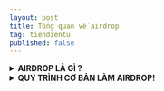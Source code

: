 ```yaml
---
layout: post
title: Tổng quan về airdrop
tag: tiendientu
published: false
---
```


<details><summary><b>AIRDROP LÀ GÌ ?</b></summary>
  <br>
Airdrop đơn giản là nếu mình có tương tác với một dự án, thì nó sẽ thưởng lại chúng ta.
Trong thế giới crypto này thì airdrop được dùng với mục đích quảng cáo dự án, càng nhiều user dùng dự án càng tốt. Đã từng nghe câu "no airdrop no community" ? Đúng rồi đó !

Airdrop có rất nhiều mảng, theo kinh nghiệm của mình thì:

- ***Testnet, raffle (xổ số):*** đa phần là free, nhưng phải làm nhiều nick mới có ăn.

- ***Retroactive:*** tin tưởng dự án, sử dụng dự án, tốn phí trước, và (có thể không) nhận reward sau.

- ***Node, mining:*** chạy node, đào coin, yêu cầu kiến thức và tài chính nhiều hơn.

Các dự án ngày càng gắt gao hơn trong việc lọc cheat, bắt sybil...Nên anh em hãy cân nhắc chọn mảng cho phù hợp và chơi:

- Làm testnet thì phải nhiều ví, bỏ tài nguyên ra để nuôi, tốn công làm, tránh bị bắt cheat (fake IP, fake login...)

- Làm retroactive ngoài các nguy cơ tránh sybil tránh cheat, còn thêm cái tốn tiền.

- Chạy node thì phải thuê VPS, server...Đào coin thì mua máy, tốn điện...Thậm chí chạy node dự án cho đã, tới khi air nó random air.

Tóm lại tất cả đều có rủi ro, airdrop vẫn là một loại hình đầu tư nên đương nhiên có rủi ro. Trong thị trường này những câu hỏi như "kèo đó thơm không ?", "làm bây giờ sau này được gì không ?"....sẽ không có ai dám trả lời cho bạn.

Đó là định kiến mà anh em phải hiểu rõ trước khi làm airdrop, hay đầu tư gì khác.

Kèo tỉ lệ phần trăm an toàn cao là retroactive, vì nó tốn phí, thanh lọc được user.

Ví dụ: kèo SPACE ID với vốn chỉ ~ 10$ 1 ví lại ăn lại 100$, Arbitrum tốn chắc 1-200$ fee nhưng lại ăn lại mấy ngàn đô...
Cũng có những kèo ngon đột xuất, Aptos mint có cái NFT testnet thôi mà húp 2-3k. Arkham ARKM chỉ đăng ký nó thôi cũng ~ 200$.
Hay mới đây Manta và Altlayer, Manta chỉ làm testnet thôi cũng húp 4-500$ (chưa tính làm retro mainnet), còn ALT thì làm free testnet Galxe húp ~ 500$ 1 ví.
Chưa kể những kèo nhỏ lẻ khác.

Anh em hỏi ngay thời điểm này còn kèo gì để làm ?

zkSync thì đã trễ, vị thế xấu. Layerzero, Starknet thì tin đồn ra air, snapshot đã có. Linea thì hụt LXP...

Scroll là một sự lựa chọn có vẻ ngon lành. Scroll là một layer 2, chỉ mới mainnet một thời gian ngắn.
Các kèo stake to earn theo trend ETH Dencun sắp tới như ALT, Eigen, Swell...
</details>

<details><summary><b>QUY TRÌNH CƠ BẢN LÀM AIRDROP!</b></summary>
<br>
1. Chuẩn bị

- PC, laptop ngon tí.

- Bộ tài khoản mạng xã hội: twitter, telegram, discord, facebook, github... Đăng ký bằng một email, sđt duy nhất, đồng bộ.

- Cài ví MetaMask: các bước cài đặt rất dễ, chỉ chú ý phải lưu lại cụm 12 từ bí mật nhé, quên là thua.

- Đăng ký sàn giao dịch (CEX) => mua token làm phí => rút về ví để làm phí gas.
Mạng nào thì cần phí mạng đó... cái này thì khi lên bài kèo gì đó mình thường ghi chú đầy đủ.

Có nhiều sàn nhưng đa phần mình dùng các sàn sau:

- Binance:
https://accounts.binance.com/vi/register?ref=UA34TN0X

- Bybit:
https://partner.bybitglobal.com/b/O1YBOZ

Vì sao phải dùng nhiều sàn, vì nhiều token sẽ list nhiều sàn khác nhau. Và dùng nhiều sàn để nạp rút cho nhiều ví, tránh dự án bắt cheat.

2. Sơ lược: về crypto - web3:

Ta có:

- CEX: là sàn tập trung, như Binance, Bybit...

- DEX: là sàn phi tập trung, nằm trên các chain (mạng) thuộc các layer (lớp 1, 2, 3) hiện đa phần là layer 1, 2...

Có các chain gì:

- Layer 1: Ethereum (ETH), Binance Smart Chain (BNB), Avalanche (AVAX), Aptos (APT)...

- Layer 2: Arbitrum (ARB - phí gas ETH), Optimism (OP - phí gas ETH), Zksync ( ??? - phí gas ETH)...

- Các mạng khác: Polygon (MATIC), Fantom (FTM)...

Trong mỗi chain lại có nhiều dự án con, gọi là Dapp, làm về nhiều mảng: swap, trade, lending, NFT, tùm lum tùm la chủ yếu vẽ game để chơi...

Thường các chain hay Dapp trước khi chạy chính thức đều cho làm testnet, chạy thử. Từ đây khái niệm làm testnet sinh ra. Testnet mội thời gian mới ra mainnet (chính thức bào tiền).

Muốn giao dịch onchain, bắt buộc phải tốn một khoản phí nhỏ, gọi là phí gas.
Layer 1 sẽ dùng token của nó làm phí gas, nên khi nó mainnet bắt buộc phải ra token. Mà thường thì khi ra token cũng là lúc nó airdrop cho testnet user.
Layer 2 được gọi là lớp mở rộng của Layer 1, dùng luôn token của mạng chính để làm gas, ví dụ ARB, OP. Nên khi nó mainnet nó không cần ra token làm gì, từ từ đã...

3. Từ đó suy ra quy trình săn retroactive:

- Layer 1:
+ Làm testnet
+ Ra mainnet (bắt buộc phải ra token) > airdrop cho user. Done !

- Layer 2:
+ Ra testnet hành con dân
+ Hành chán, ra mainnet bào phí con dân
+ Bào phí chán, canh thị trường đẹp, ra token => airdrop. Done !

Có thể thấy Arbitrum: ARB; Optimism: OP; Zksync: ???
Quy trình cơ bản trên áp dụng cho cả các Dapp, dự án nhỏ lẻ....
<details>
